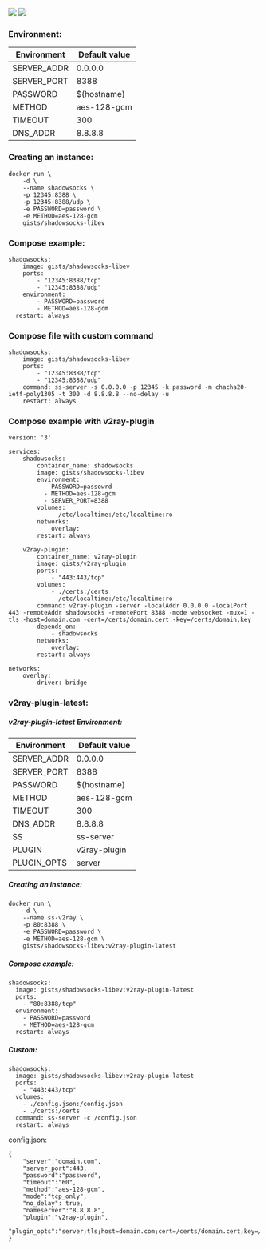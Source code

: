 ![](https://images.microbadger.com/badges/version/gists/shadowsocks-libev.svg) ![](https://images.microbadger.com/badges/image/gists/shadowsocks-libev.svg)

### Environment:

| Environment | Default value |
|-------------|---------------|
| SERVER_ADDR | 0.0.0.0       |
| SERVER_PORT | 8388          |
| PASSWORD    | $(hostname)   |
| METHOD      | aes-128-gcm   |
| TIMEOUT     | 300           |
| DNS_ADDR    | 8.8.8.8       |

### Creating an instance:

    docker run \
        -d \
        --name shadowsocks \
        -p 12345:8388 \
        -p 12345:8388/udp \
        -e PASSWORD=password \
        -e METHOD=aes-128-gcm
        gists/shadowsocks-libev

### Compose example:

    shadowsocks:
        image: gists/shadowsocks-libev
        ports:
            - "12345:8388/tcp"
            - "12345:8388/udp"
        environment:
            - PASSWORD=password
            - METHOD=aes-128-gcm
      restart: always

### Compose file with custom command

    shadowsocks:
        image: gists/shadowsocks-libev
        ports:
            - "12345:8388/tcp"
            - "12345:8388/udp"
        command: ss-server -s 0.0.0.0 -p 12345 -k password -m chacha20-ietf-poly1305 -t 300 -d 8.8.8.8 --no-delay -u
        restart: always

### Compose example with v2ray-plugin

    version: '3'

    services:
        shadowsocks:
            container_name: shadowsocks
            image: gists/shadowsocks-libev
            environment:
              - PASSWORD=passowrd
              - METHOD=aes-128-gcm
              - SERVER_PORT=8388
            volumes:
                - /etc/localtime:/etc/localtime:ro
            networks:
                overlay:
            restart: always

        v2ray-plugin:
            container_name: v2ray-plugin
            image: gists/v2ray-plugin
            ports:
                - "443:443/tcp"
            volumes:
                - ./certs:/certs
                - /etc/localtime:/etc/localtime:ro
            command: v2ray-plugin -server -localAddr 0.0.0.0 -localPort 443 -remoteAddr shadowsocks -remotePort 8388 -mode websocket -mux=1 -tls -host=domain.com -cert=/certs/domain.cert -key=/certs/domain.key
            depends_on:
                - shadowsocks
            networks:
                overlay:
            restart: always

    networks:
        overlay:
            driver: bridge

### v2ray-plugin-latest:

##### v2ray-plugin-latest Environment:

| Environment | Default value |
|-------------|---------------|
| SERVER_ADDR | 0.0.0.0       |
| SERVER_PORT | 8388          |
| PASSWORD    | $(hostname)   |
| METHOD      | aes-128-gcm   |
| TIMEOUT     | 300           |
| DNS_ADDR    | 8.8.8.8       |
| SS          | ss-server     |
| PLUGIN      | v2ray-plugin  |
| PLUGIN_OPTS | server        |

##### Creating an instance:

    docker run \
        -d \
        --name ss-v2ray \
        -p 80:8388 \
        -e PASSWORD=password \
        -e METHOD=aes-128-gcm \
        gists/shadowsocks-libev:v2ray-plugin-latest

##### Compose example:

    shadowsocks:
      image: gists/shadowsocks-libev:v2ray-plugin-latest
      ports:
        - "80:8388/tcp"
      environment:
        - PASSWORD=password
        - METHOD=aes-128-gcm
      restart: always

##### Custom:

    shadowsocks:
      image: gists/shadowsocks-libev:v2ray-plugin-latest
      ports:
        - "443:443/tcp"
      volumes:
        - ./config.json:/config.json
        - ./certs:/certs
      command: ss-server -c /config.json
      restart: always

config.json:

    {
        "server":"domain.com",
        "server_port":443,
        "password":"password",
        "timeout":"60",
        "method":"aes-128-gcm",
        "mode":"tcp_only",
        "no_delay": true,
        "nameserver":"8.8.8.8",
        "plugin":"v2ray-plugin",
        "plugin_opts":"server;tls;host=domain.com;cert=/certs/domain.cert;key=/certs/domain.key"
    }
